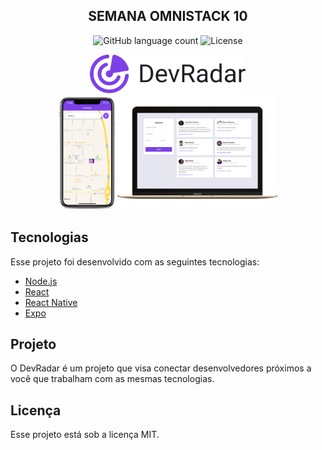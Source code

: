 <h2 align="center">
  SEMANA OMNISTACK 10
</h2>

<p align="center">   
  <img alt="GitHub language count" src="https://img.shields.io/github/languages/count/matheusasg09/semana-omnistack-10">

  <img alt="License" src="https://img.shields.io/badge/license-MIT-brightgreen">
</p>

<p align="center">
  <img alt="DevRadar" title="#delicinha" src="frontend/public/devradar.svg" width="250px" />
  <img alt="Frontend" src="frontend/public/devradar.png" width="70%">
</p>




## Tecnologias

Esse projeto foi desenvolvido com as seguintes tecnologias:

- [Node.js](https://nodejs.org/en/)
- [React](https://reactjs.org)
- [React Native](https://facebook.github.io/react-native/)
- [Expo](https://expo.io/)

## Projeto

O DevRadar é um projeto que visa conectar desenvolvedores próximos a você que trabalham com as mesmas tecnologias.

## Licença

Esse projeto está sob a licença MIT.
